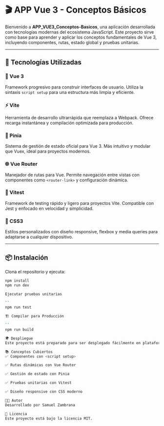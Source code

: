 # 🎬 APP Vue 3 - Conceptos Básicos

Bienvenido a **APP_VUE3_Conceptos-Basicos**, una aplicación desarrollada con tecnologías modernas del ecosistema JavaScript. Este proyecto sirve como base para aprender y aplicar los conceptos fundamentales de Vue 3, incluyendo componentes, rutas, estado global y pruebas unitarias.

---

## 🚀 Tecnologías Utilizadas

### 🧩 Vue 3
Framework progresivo para construir interfaces de usuario. Utiliza la sintaxis `script setup` para una estructura más limpia y eficiente.

### ⚡ Vite
Herramienta de desarrollo ultrarrápida que reemplaza a Webpack. Ofrece recarga instantánea y compilación optimizada para producción.

### 🍍 Pinia
Sistema de gestión de estado oficial para Vue 3. Más intuitivo y modular que Vuex, ideal para proyectos modernos.

### 🌐 Vue Router
Manejador de rutas para Vue. Permite navegación entre vistas con componentes como `<router-link>` y configuración dinámica.

### 🧪 Vitest
Framework de testing rápido y ligero para proyectos Vite. Compatible con Jest y enfocado en velocidad y simplicidad.

### 💅 CSS3
Estilos personalizados con diseño responsive, flexbox y media queries para adaptarse a cualquier dispositivo.

---

## 📦 Instalación

Clona el repositorio y ejecuta:

```bash
npm install
npm run dev

Ejecutar pruebas unitarias

``
npm run test

🏗️ Compilar para Producción

``
npm run build

🌍 Despliegue
Este proyecto está preparado para ser desplegado fácilmente en plataformas como Vercel o Netlify. Solo necesitas compilarlo y subir la carpeta dist.

📚 Conceptos Cubiertos
✅ Componentes con <script setup>

✅ Rutas dinámicas con Vue Router

✅ Gestión de estado con Pinia

✅ Pruebas unitarias con Vitest

✅ Diseño responsive con CSS moderno

👨‍💻 Autor
Desarrollado por Samuel Zambrana

📄 Licencia
Este proyecto está bajo la licencia MIT.
